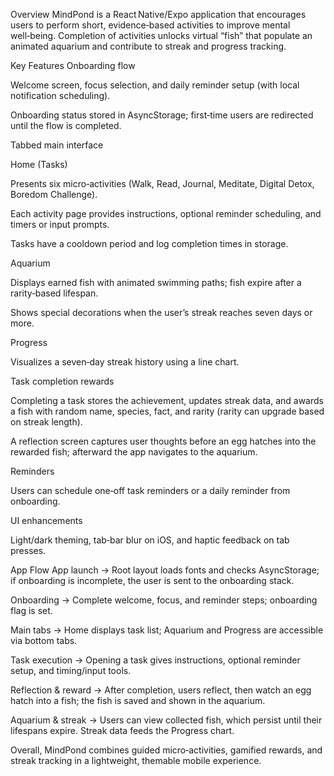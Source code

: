 Overview
MindPond is a React Native/Expo application that encourages users to perform short, evidence‑based activities to improve mental well‑being. Completion of activities unlocks virtual “fish” that populate an animated aquarium and contribute to streak and progress tracking.

Key Features
Onboarding flow

Welcome screen, focus selection, and daily reminder setup (with local notification scheduling).

Onboarding status stored in AsyncStorage; first‑time users are redirected until the flow is completed.

Tabbed main interface

Home (Tasks)

Presents six micro‑activities (Walk, Read, Journal, Meditate, Digital Detox, Boredom Challenge).

Each activity page provides instructions, optional reminder scheduling, and timers or input prompts.

Tasks have a cooldown period and log completion times in storage.

Aquarium

Displays earned fish with animated swimming paths; fish expire after a rarity‑based lifespan.

Shows special decorations when the user’s streak reaches seven days or more.

Progress

Visualizes a seven‑day streak history using a line chart.

Task completion rewards

Completing a task stores the achievement, updates streak data, and awards a fish with random name, species, fact, and rarity (rarity can upgrade based on streak length).

A reflection screen captures user thoughts before an egg hatches into the rewarded fish; afterward the app navigates to the aquarium.

Reminders

Users can schedule one‑off task reminders or a daily reminder from onboarding.

UI enhancements

Light/dark theming, tab‑bar blur on iOS, and haptic feedback on tab presses.

App Flow
App launch → Root layout loads fonts and checks AsyncStorage; if onboarding is incomplete, the user is sent to the onboarding stack.

Onboarding → Complete welcome, focus, and reminder steps; onboarding flag is set.

Main tabs → Home displays task list; Aquarium and Progress are accessible via bottom tabs.

Task execution → Opening a task gives instructions, optional reminder setup, and timing/input tools.

Reflection & reward → After completion, users reflect, then watch an egg hatch into a fish; the fish is saved and shown in the aquarium.

Aquarium & streak → Users can view collected fish, which persist until their lifespans expire. Streak data feeds the Progress chart.

Overall, MindPond combines guided micro‑activities, gamified rewards, and streak tracking in a lightweight, themable mobile experience.
 
